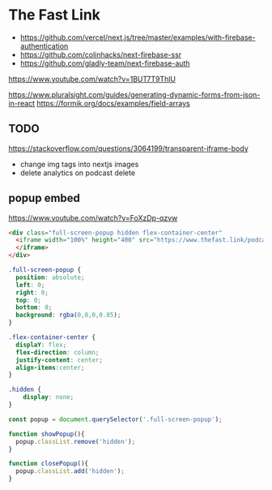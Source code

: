 # The Fast Link
- https://github.com/vercel/next.js/tree/master/examples/with-firebase-authentication
- https://github.com/colinhacks/next-firebase-ssr
- https://github.com/gladly-team/next-firebase-auth

https://www.youtube.com/watch?v=1BUT7T9ThlU

https://www.pluralsight.com/guides/generating-dynamic-forms-from-json-in-react
https://formik.org/docs/examples/field-arrays

## TODO
https://stackoverflow.com/questions/3064199/transparent-iframe-body

- change img tags into nextjs images
- delete analytics on podcast delete



## popup embed
https://www.youtube.com/watch?v=FoXzDp-qzvw
```html
<div class="full-screen-popup hidden flex-container-center"
  <iframe width="100%" height="400" src="https://www.thefast.link/podcastName" frameborder="0" allowfullscreen>
  </iframe>
</div>
```

```css
.full-screen-popup {
  position: absolute;
  left: 0;
  right: 0;
  top: 0;
  bottom: 0;
  background: rgba(0,0,0,0.85);
}

.flex-container-center {
  displaY: flex;
  flex-direction: column;
  justify-content: center;
  align-items:center;
}

.hidden {
    display: none;
}
```
```javascript
const popup = document.querySelector('.full-screen-popup');

function showPopup(){
  popup.classList.remove('hidden');
}

function closePopup(){
  popup.classList.add('hidden');
}
```

